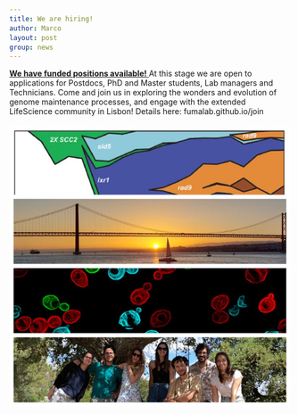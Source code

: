 ```yaml
---
title: We are hiring!
author: Marco
layout: post
group: news
---
```


<b><u>We have funded positions available!</b> </u> At this stage we are open to applications for Postdocs, PhD and Master students, Lab managers and Technicians. 
Come and join us in exploring the wonders and evolution of genome maintenance processes, and engage with the extended LifeScience community in Lisbon! Details here: fumalab.github.io/join
<br>
<br>
<img src="/static/img/hiring.jpg" alt="We are hiring!" width="750">
